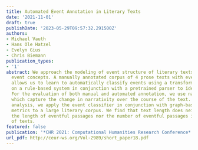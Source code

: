 ```yaml
---
title: Automated Event Annotation in Literary Texts
date: '2021-11-01'
draft: true
publishDate: '2023-05-29T09:57:32.291500Z'
authors:
- Michael Vauth
- Hans Ole Hatzel
- Evelyn Gius
- Chris Biemann
publication_types:
- '1'
abstract: We approach the modeling of event structure of literary texts with narratological
  event concepts. A manually annotated corpus of 4 prose texts with event categories
  allows us to learn to automatically classify events using a transformer model, relying
  on a rule-based system in conjunction with a pretrained parser to identify events.
  For the evaluation of both manual and automated annotation, we use narrativity graphs,
  which capture the change in narrativity over the course of the text. In an exploratory
  analysis, we apply the event classifier in conjunction with graph-based narrativity
  metrics to a large literary corpus. We find that text length does neither influence
  the length of eventful passages nor the number of eventful passages in the beginnings
  of texts.
featured: false
publication: '*CHR 2021: Computational Humanities Research Conference*'
url_pdf: http://ceur-ws.org/Vol-2989/short_paper18.pdf
---
```


